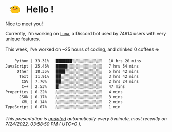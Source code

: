 <h1>   <img src="./spoinky.gif" style="vertical-align:middle;" width="30px">   Hello ! </h1>

Nice to meet you!

Currently, I'm working on <a href='https://github.com/Asgarrrr/Luna'>`Luna`</a>, a Discord bot used by 74914 users with very unique features.

This week, I've worked on ~25 hours of coding, and drinked 0 coffees ☕

```
    Python │ 33.31%   ███████░░░░░░░░░░░░░   10 hrs 20 mins
JavaScript │ 25.46%   █████░░░░░░░░░░░░░░░   7 hrs 54 mins
     Other │ 18.35%   ████░░░░░░░░░░░░░░░░   5 hrs 42 mins
      Text │ 11.91%   ██░░░░░░░░░░░░░░░░░░   3 hrs 42 mins
       CSV │ 7.76%    ██░░░░░░░░░░░░░░░░░░   2 hrs 24 mins
       C++ │ 2.53%    █░░░░░░░░░░░░░░░░░░░   47 mins
Properties │ 0.22%    ░░░░░░░░░░░░░░░░░░░░   4 mins
      JSON │ 0.17%    ░░░░░░░░░░░░░░░░░░░░   3 mins
       XML │ 0.14%    ░░░░░░░░░░░░░░░░░░░░   2 mins
TypeScript │ 0.07%    ░░░░░░░░░░░░░░░░░░░░   1 min
```

###### This presentation is [updated](https://github.com/Asgarrrr) automatically every 5 minute, most recently on 7/24/2022, 03:58:50 PM ( UTC±0 ).